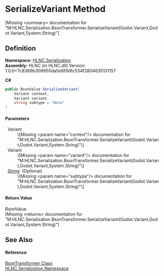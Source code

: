 # SerializeVariant Method


\[Missing &lt;summary&gt; documentation for "M:HLNC.Serialization.BsonTransformer.SerializeVariant(Godot.Variant,Godot.Variant,System.String)"\]



## Definition
**Namespace:** <a href="N_HLNC_Serialization">HLNC.Serialization</a>  
**Assembly:** HLNC (in HLNC.dll) Version: 1.0.0+7c8369b309950da5e6f9dfc534f2804635131157

**C#**
``` C#
public BsonValue SerializeVariant(
	Variant context,
	Variant variant,
	string subtype = "None"
)
```



#### Parameters
<dl><dt>  Variant</dt><dd>\[Missing &lt;param name="context"/&gt; documentation for "M:HLNC.Serialization.BsonTransformer.SerializeVariant(Godot.Variant,Godot.Variant,System.String)"\]</dd><dt>  Variant</dt><dd>\[Missing &lt;param name="variant"/&gt; documentation for "M:HLNC.Serialization.BsonTransformer.SerializeVariant(Godot.Variant,Godot.Variant,System.String)"\]</dd><dt>  <a href="https://learn.microsoft.com/dotnet/api/system.string" target="_blank" rel="noopener noreferrer">String</a>  (Optional)</dt><dd>\[Missing &lt;param name="subtype"/&gt; documentation for "M:HLNC.Serialization.BsonTransformer.SerializeVariant(Godot.Variant,Godot.Variant,System.String)"\]</dd></dl>

#### Return Value
BsonValue  
\[Missing &lt;returns&gt; documentation for "M:HLNC.Serialization.BsonTransformer.SerializeVariant(Godot.Variant,Godot.Variant,System.String)"\]

## See Also


#### Reference
<a href="T_HLNC_Serialization_BsonTransformer">BsonTransformer Class</a>  
<a href="N_HLNC_Serialization">HLNC.Serialization Namespace</a>  
